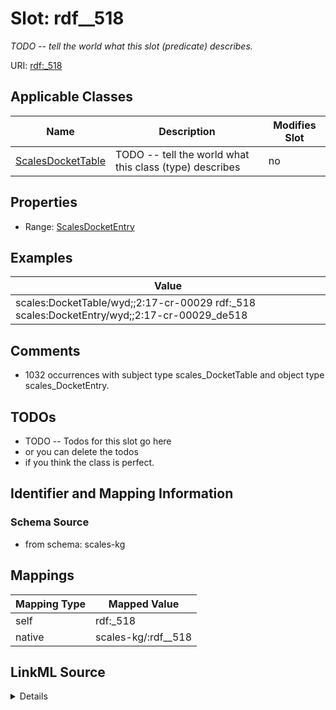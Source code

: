 

# Slot: rdf__518


_TODO -- tell the world what this slot (predicate) describes._





URI: [rdf:_518](http://www.w3.org/1999/02/22-rdf-syntax-ns#_518)



<!-- no inheritance hierarchy -->





## Applicable Classes

| Name | Description | Modifies Slot |
| --- | --- | --- |
| [ScalesDocketTable](../classes/ScalesDocketTable.md) | TODO -- tell the world what this class (type) describes |  no  |







## Properties

* Range: [ScalesDocketEntry](../classes/ScalesDocketEntry.md)






## Examples

| Value |
| --- |
| scales:DocketTable/wyd;;2:17-cr-00029 rdf:_518 scales:DocketEntry/wyd;;2:17-cr-00029_de518 |

## Comments

* 1032 occurrences with subject type scales_DocketTable and object type scales_DocketEntry.

## TODOs

* TODO -- Todos for this slot go here
* or you can delete the todos
* if you think the class is perfect.

## Identifier and Mapping Information







### Schema Source


* from schema: scales-kg




## Mappings

| Mapping Type | Mapped Value |
| ---  | ---  |
| self | rdf:_518 |
| native | scales-kg/:rdf__518 |




## LinkML Source

<details>
```yaml
name: rdf__518
description: TODO -- tell the world what this slot (predicate) describes.
todos:
- TODO -- Todos for this slot go here
- or you can delete the todos
- if you think the class is perfect.
comments:
- 1032 occurrences with subject type scales_DocketTable and object type scales_DocketEntry.
examples:
- value: scales:DocketTable/wyd;;2:17-cr-00029 rdf:_518 scales:DocketEntry/wyd;;2:17-cr-00029_de518
from_schema: scales-kg
rank: 1000
slot_uri: rdf:_518
alias: rdf__518
domain_of:
- scales_DocketTable
range: scales_DocketEntry

```
</details>